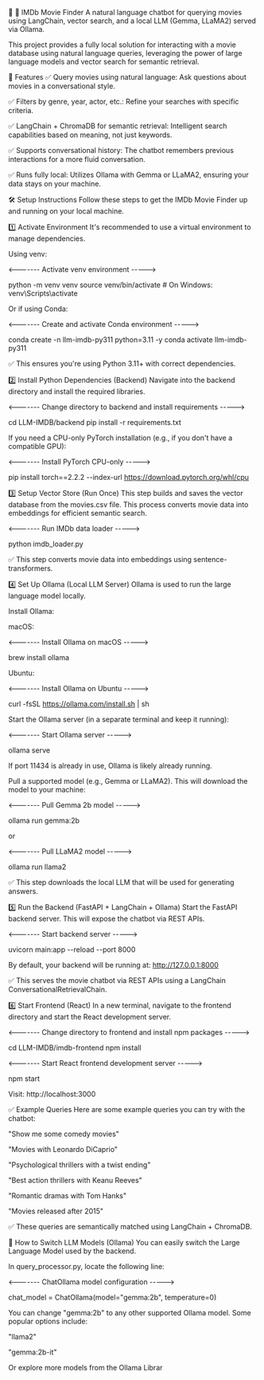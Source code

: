 📌 🎥 IMDb Movie Finder
A natural language chatbot for querying movies using LangChain, vector search, and a local LLM (Gemma, LLaMA2) served via Ollama.

This project provides a fully local solution for interacting with a movie database using natural language queries, leveraging the power of large language models and vector search for semantic retrieval.

🚀 Features
✅ Query movies using natural language: Ask questions about movies in a conversational style.

✅ Filters by genre, year, actor, etc.: Refine your searches with specific criteria.

✅ LangChain + ChromaDB for semantic retrieval: Intelligent search capabilities based on meaning, not just keywords.

✅ Supports conversational history: The chatbot remembers previous interactions for a more fluid conversation.

✅ Runs fully local: Utilizes Ollama with Gemma or LLaMA2, ensuring your data stays on your machine.

🛠️ Setup Instructions
Follow these steps to get the IMDb Movie Finder up and running on your local machine.

1️⃣ Activate Environment
It's recommended to use a virtual environment to manage dependencies.

Using venv:

<------- Activate venv environment ----->

python -m venv venv
source venv/bin/activate  # On Windows: venv\Scripts\activate

Or if using Conda:

<------- Create and activate Conda environment ----->

conda create -n llm-imdb-py311 python=3.11 -y
conda activate llm-imdb-py311

✅ This ensures you're using Python 3.11+ with correct dependencies.

2️⃣ Install Python Dependencies (Backend)
Navigate into the backend directory and install the required libraries.

<------- Change directory to backend and install requirements ----->

cd LLM-IMDB/backend
pip install -r requirements.txt

If you need a CPU-only PyTorch installation (e.g., if you don't have a compatible GPU):

<------- Install PyTorch CPU-only ----->

pip install torch==2.2.2 --index-url https://download.pytorch.org/whl/cpu

3️⃣ Setup Vector Store (Run Once)
This step builds and saves the vector database from the movies.csv file. This process converts movie data into embeddings for efficient semantic search.

<------- Run IMDb data loader ----->

python imdb_loader.py

✅ This step converts movie data into embeddings using sentence-transformers.

4️⃣ Set Up Ollama (Local LLM Server)
Ollama is used to run the large language model locally.

Install Ollama:

macOS:

<------- Install Ollama on macOS ----->

brew install ollama

Ubuntu:

<------- Install Ollama on Ubuntu ----->

curl -fsSL https://ollama.com/install.sh | sh

Start the Ollama server (in a separate terminal and keep it running):

<------- Start Ollama server ----->

ollama serve

If port 11434 is already in use, Ollama is likely already running.

Pull a supported model (e.g., Gemma or LLaMA2). This will download the model to your machine:

<------- Pull Gemma 2b model ----->

ollama run gemma:2b

or

<------- Pull LLaMA2 model ----->

ollama run llama2

✅ This step downloads the local LLM that will be used for generating answers.

5️⃣ Run the Backend (FastAPI + LangChain + Ollama)
Start the FastAPI backend server. This will expose the chatbot via REST APIs.

<------- Start backend server ----->

uvicorn main:app --reload --port 8000

By default, your backend will be running at: http://127.0.0.1:8000

✅ This serves the movie chatbot via REST APIs using a LangChain ConversationalRetrievalChain.

6️⃣ Start Frontend (React)
In a new terminal, navigate to the frontend directory and start the React development server.

<------- Change directory to frontend and install npm packages ----->

cd LLM-IMDB/imdb-frontend
npm install

<------- Start React frontend development server ----->

npm start

Visit: http://localhost:3000

✅ Example Queries
Here are some example queries you can try with the chatbot:

"Show me some comedy movies"

"Movies with Leonardo DiCaprio"

"Psychological thrillers with a twist ending"

"Best action thrillers with Keanu Reeves"

"Romantic dramas with Tom Hanks"

"Movies released after 2015"

✅ These queries are semantically matched using LangChain + ChromaDB.

🧠 How to Switch LLM Models (Ollama)
You can easily switch the Large Language Model used by the backend.

In query_processor.py, locate the following line:

<------- ChatOllama model configuration ----->

chat_model = ChatOllama(model="gemma:2b", temperature=0)

You can change "gemma:2b" to any other supported Ollama model. Some popular options include:

"llama2"

"gemma:2b-it"

Or explore more models from the Ollama Librar